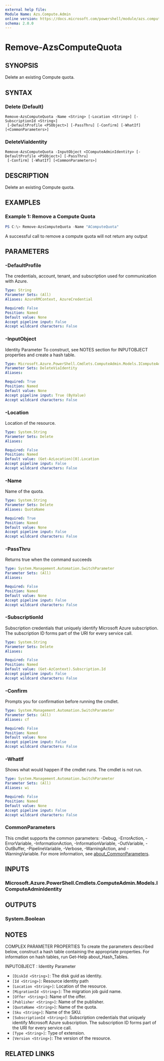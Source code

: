 ```yaml
---
external help file:
Module Name: Azs.Compute.Admin
online version: https://docs.microsoft.com/powershell/module/azs.compute.admin/remove-azscomputequota
schema: 2.0.0
---
```


# Remove-AzsComputeQuota

## SYNOPSIS
Delete an existing Compute quota.

## SYNTAX

### Delete (Default)
```
Remove-AzsComputeQuota -Name <String> [-Location <String>] [-SubscriptionId <String>]
 [-DefaultProfile <PSObject>] [-PassThru] [-Confirm] [-WhatIf] [<CommonParameters>]
```

### DeleteViaIdentity
```
Remove-AzsComputeQuota -InputObject <IComputeAdminIdentity> [-DefaultProfile <PSObject>] [-PassThru]
 [-Confirm] [-WhatIf] [<CommonParameters>]
```

## DESCRIPTION
Delete an existing Compute quota.

## EXAMPLES

### Example 1: Remove a Compute Quota
```powershell
PS C:\> Remove-AzsComputeQuota -Name "AComputeQuota"
```

A successful call to remove a compute quota will not return any output

## PARAMETERS

### -DefaultProfile
The credentials, account, tenant, and subscription used for communication with Azure.

```yaml
Type: String
Parameter Sets: (All)
Aliases: AzureRMContext, AzureCredential

Required: False
Position: Named
Default value: None
Accept pipeline input: False
Accept wildcard characters: False

```

### -InputObject
Identity Parameter
To construct, see NOTES section for INPUTOBJECT properties and create a hash table.

```yaml
Type: Microsoft.Azure.PowerShell.Cmdlets.ComputeAdmin.Models.IComputeAdminIdentity
Parameter Sets: DeleteViaIdentity
Aliases:

Required: True
Position: Named
Default value: None
Accept pipeline input: True (ByValue)
Accept wildcard characters: False

```

### -Location
Location of the resource.

```yaml
Type: System.String
Parameter Sets: Delete
Aliases:

Required: False
Position: Named
Default value: (Get-AzLocation)[0].Location
Accept pipeline input: False
Accept wildcard characters: False

```

### -Name
Name of the quota.

```yaml
Type: System.String
Parameter Sets: Delete
Aliases: QuotaName

Required: True
Position: Named
Default value: None
Accept pipeline input: False
Accept wildcard characters: False

```

### -PassThru
Returns true when the command succeeds

```yaml
Type: System.Management.Automation.SwitchParameter
Parameter Sets: (All)
Aliases:

Required: False
Position: Named
Default value: None
Accept pipeline input: False
Accept wildcard characters: False

```

### -SubscriptionId
Subscription credentials that uniquely identify Microsoft Azure subscription.
The subscription ID forms part of the URI for every service call.

```yaml
Type: System.String
Parameter Sets: Delete
Aliases:

Required: False
Position: Named
Default value: (Get-AzContext).Subscription.Id
Accept pipeline input: False
Accept wildcard characters: False

```

### -Confirm
Prompts you for confirmation before running the cmdlet.

```yaml
Type: System.Management.Automation.SwitchParameter
Parameter Sets: (All)
Aliases: cf

Required: False
Position: Named
Default value: None
Accept pipeline input: False
Accept wildcard characters: False

```

### -WhatIf
Shows what would happen if the cmdlet runs.
The cmdlet is not run.

```yaml
Type: System.Management.Automation.SwitchParameter
Parameter Sets: (All)
Aliases: wi

Required: False
Position: Named
Default value: None
Accept pipeline input: False
Accept wildcard characters: False

```

### CommonParameters
This cmdlet supports the common parameters: -Debug, -ErrorAction, -ErrorVariable, -InformationAction, -InformationVariable, -OutVariable, -OutBuffer, -PipelineVariable, -Verbose, -WarningAction, and -WarningVariable. For more information, see [about_CommonParameters](http://go.microsoft.com/fwlink/?LinkID=113216).

## INPUTS

### Microsoft.Azure.PowerShell.Cmdlets.ComputeAdmin.Models.IComputeAdminIdentity

## OUTPUTS

### System.Boolean



## NOTES

COMPLEX PARAMETER PROPERTIES
To create the parameters described below, construct a hash table containing the appropriate properties. For information on hash tables, run Get-Help about_Hash_Tables.

INPUTOBJECT <IComputeAdminIdentity>: Identity Parameter
  - `[DiskId <String>]`: The disk guid as identity.
  - `[Id <String>]`: Resource identity path
  - `[Location <String>]`: Location of the resource.
  - `[MigrationId <String>]`: The migration job guid name.
  - `[Offer <String>]`: Name of the offer.
  - `[Publisher <String>]`: Name of the publisher.
  - `[QuotaName <String>]`: Name of the quota.
  - `[Sku <String>]`: Name of the SKU.
  - `[SubscriptionId <String>]`: Subscription credentials that uniquely identify Microsoft Azure subscription. The subscription ID forms part of the URI for every service call.
  - `[Type <String>]`: Type of extension.
  - `[Version <String>]`: The version of the resource.

## RELATED LINKS

